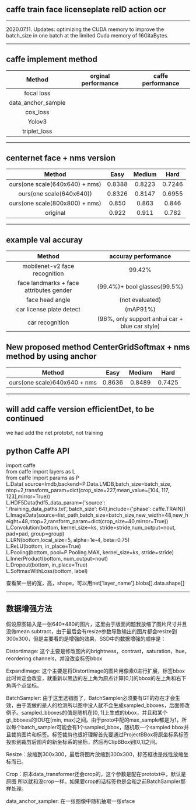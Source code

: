 ## caffe train face licenseplate reID action ocr

---

2020.07.11. Updates: optimizing the CUDA memory to improve the batch_size in one batch at the limited Cuda memory of 16GitaBytes.

---

## caffe implement method
| Method | orginal performance| caffe performance | 
|:--------:| :--------:| :---------:| 
|focal loss|            |            | 
|data_anchor_sample|        |        |
|cos_loss|              |            |
|Yolov3  |              |            |
|triplet_loss|          |            |

---

## centernet face + nms version  

| Method | Easy | Medium | Hard|
|:--------:| :--------:| :---------:| :------:|
| ours(one scale(640x640) + nms)| 0.8388 | 0.8223   | 0.7246 |
| ours(one scale(640x640))| 0.8326 | 0.8147   | 0.6955 |
| ours(one scale(800x800) + nms)| 0.850 | 0.863   | 0.846 |
| original | 0.922 | 0.911 | 0.782 |

---

## example val accuray  
| Method | accuray performance|  
|:--------:| :--------:|  
|mobilenet-v2 face recognition|99.42%  |
|face landmarks + face attributes gender |(99.4%)+ bool glasses(99.5%)|  
|face head angle|(not evaluated)|  
|car license plate detect|(mAP91%)|  
|car recognition| (96%, only support anhui car + blue car style)|  

## New proposed method CenterGridSoftmax + nms method by using anchor  
| Method | Easy | Medium | Hard|
|:--------:| :--------:| :---------:| :------:|
| ours(one scale)640x640 + nms| 0.8636 | 0.8489   | 0.7425 |

---

## will add caffe version efficientDet, to be continued
we had add the net prototxt, not training


## python Caffe API
import caffe  
from caffe import layers as L  
from caffe import params as P  
L.Data( source=lmdb,backend=P.Data.LMDB,batch_size=batch_size, ntop=2,transform_param=dict(crop_size=227,mean_value=[104, 117, 123],mirror=True))  
L.HDF5Data(hdf5_data_param={'source': './training_data_paths.txt','batch_size': 64},include={'phase': caffe.TRAIN})  
L.ImageData(source=list_path,batch_size=batch_size,new_width=48,new_height=48,ntop=2,ransform_param=dict(crop_size=40,mirror=True))  
L.Convolution(bottom, kernel_size=ks, stride=stride,num_output=nout, pad=pad, group=group)  
L.LRN(bottom,local_size=5, alpha=1e-4, beta=0.75)  
L.ReLU(bottom, in_place=True)  
L.Pooling(bottom, pool=P.Pooling.MAX, kernel_size=ks, stride=stride)  
L.InnerProduct(bottom, num_output=nout)  
L.Dropout(bottom, in_place=True)  
L.SoftmaxWithLoss(bottom, label)  

查看某一层的宽，高，shape，可以用net['layer_name'].blobs[].data.shape[]

---

## 数据增强方法

假设原图输入是一张640*480的图片，这里由于版面问题我放缩了图片尺寸并且没做mean subtract，由于最后会有resize参数导致输出的图片都会resize到300x300，但是主要看的是增强的效果，SSD中的数据增强的顺序是：

DistortImage: 这个主要是修改图片的brightness，contrast，saturation，hue，reordering channels，并没改变标签bbox

ExpandImage: 这个主要是将DistortImage的图片用像素0进行扩展，标签bbox此时肯定会改变，就重新以黑边的左上角为原点计算[0,1]的bbox的左上角和右下角两个点坐标。

BatchSampler: 由于这里选错图了，BatchSampler必须要有GT的存在才会生效，由于我做的是人的检测所以图中没人就不会生成sampled_bboxes，后面修改例子。sampled_bboxes的值是随机在[0, 1]上生成的bbox，并且和某个gt_bboxes的IOU在[min, max]之间。由于proto中配的max_sample都是为1，所以每个batch_sampler可能会有1个sampled_bbox，随机取一个sampled bbox并且裁剪图片和标签。标签裁剪也很好理解首先要通过ProjectBBox将原坐标系标签投影到裁剪后图片的新坐标系的坐标，然后再ClipBBox到[0,1]之间。

Resize：放缩到300x300，最后将图片放缩到300x300，标签框也是线性放缩坐标而已。

Crop：原本data_transformer还会crop的，这个参数是配在prototxt中，默认是原图 所以就和没crop一样。如果要crop的话标签也是会和之前BatchSampler那样处理。

data_anchor_sampler: 在一张图像中随机抽取一张sface
